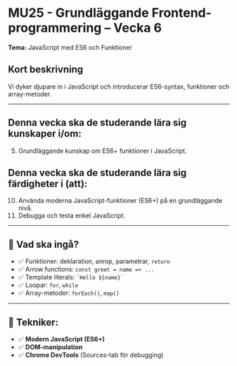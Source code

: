 # MU25 - Grundläggande Frontend-programmering – Vecka 6

**Tema:** JavaScript med ES6 och Funktioner

## Kort beskrivning
Vi dyker djupare in i JavaScript och introducerar ES6-syntax, funktioner och array-metoder.

---

## Denna vecka ska de studerande lära sig **kunskaper i/om**:
5. Grundläggande kunskap om ES6+ funktioner i JavaScript.

## Denna vecka ska de studerande lära sig **färdigheter i (att)**:
10. Använda moderna JavaScript-funktioner (ES6+) på en grundläggande nivå.  
11. Debugga och testa enkel JavaScript.

---

## 📌 Vad ska ingå?
- ✅ Funktioner: deklaration, anrop, parametrar, `return`  
- ✅ Arrow functions: `const greet = name => ...`  
- ✅ Template literals: `` `Hello ${name}` ``  
- ✅ Loopar: `for`, `while`  
- ✅ Array-metoder: `forEach()`, `map()`

---

## 📌 Tekniker:
- ✅ **Modern JavaScript (ES6+)**
- ✅ **DOM-manipulation**
- ✅ **Chrome DevTools** (Sources-tab för debugging)

